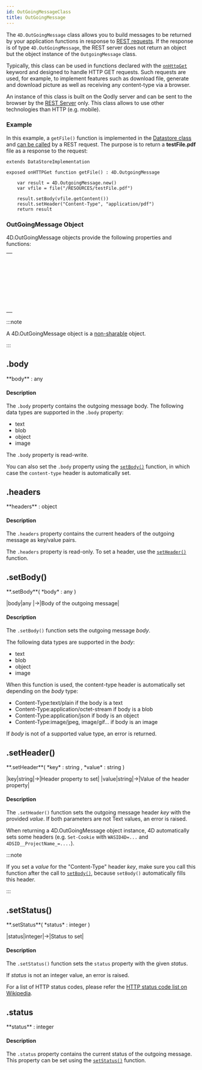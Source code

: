 ```yaml
---
id: OutGoingMessageClass
title: OutGoingMessage
---
```



The `4D.OutGoingMessage` class allows you to build messages to be returned by your application functions in response to [REST requests](../API/overview.md). If the response is of type `4D.OutGoingMessage`, the REST server does not return an object but the object instance of the `OutgoingMessage` class.

Typically, this class can be used in functions declared with the [`onHttpGet`](../orda/ordaClasses.md#onhttpget-keyword) keyword and designed to handle HTTP GET requests. Such requests are used, for example, to implement features such as download file, generate and download picture as well as receiving any content-type via a browser. 

An instance of this class is built on the Qodly server and can be sent to the browser by the [REST Server](../API/overview.md) only. This class allows to use other technologies than HTTP (e.g. mobile).



### Example

In this example, a `getFile()` function is implemented in the [Datastore class](../orda/data-model.md#dataclass-class) and [can be called](../orda/data-model.md#onhttpget-keyword) by a REST request. The purpose is to return a **testFile.pdf** file as a response to the request:

```qs
extends DataStoreImplementation

exposed onHTTPGet function getFile() : 4D.OutgoingMessage
	
	var result = 4D.OutgoingMessage.new()
	var vfile = file("/RESOURCES/testFile.pdf")
	
	result.setBody(vfile.getContent())  
	result.setHeader("Content-Type", "application/pdf")
	return result
```

### OutGoingMessage Object


4D.OutGoingMessage objects provide the following properties and functions:

||
|---|
|[<!-- INCLUDE #OutGoingMessageClass.body.Syntax -->](#body)<br/><!-- INCLUDE #OutGoingMessageClass.body.Summary -->|
|[<!-- INCLUDE #OutGoingMessageClass.headers.Syntax -->](#headers)<br/><!-- INCLUDE #OutGoingMessageClass.headers.Summary -->|
|[<!-- INCLUDE #OutGoingMessageClass.setBody().Syntax -->](#setbody)<br/><!-- INCLUDE #OutGoingMessageClass.setBody().Summary -->|
|[<!-- INCLUDE #OutGoingMessageClass.setHeader().Syntax -->](#setheader)<br/><!-- INCLUDE #OutGoingMessageClass.setHeader().Summary -->|
|[<!-- INCLUDE #OutGoingMessageClass.setStatus().Syntax -->](#setstatus)<br/><!-- INCLUDE #OutGoingMessageClass.setStatus().Summary -->|
|[<!-- INCLUDE #OutGoingMessageClass.status.Syntax -->](#status)<br/><!-- INCLUDE #OutGoingMessageClass.status.Summary -->|

:::note

A 4D.OutGoingMessage object is a [non-sharable](../language/basics/lang-shared.md) object.

:::





<!-- REF #OutGoingMessageClass.body.Desc -->
## .body

<!-- REF #OutGoingMessageClass.body.Syntax -->**body** : any<!-- END REF -->

#### Description

The `.body` property contains <!-- REF #OutGoingMessageClass.body.Summary -->the outgoing message body<!-- END REF -->. The following data types are supported in the `.body` property:

- text
- blob
- object
- image

The `.body` property is read-write.

You can also set the `.body` property using the [`setBody()`](#setbody) function, in which case the `content-type` header is automatically set. 

<!-- END REF -->


<!-- REF #OutGoingMessageClass.headers.Desc -->
## .headers

<!-- REF #OutGoingMessageClass.headers.Syntax -->**headers** : object<!-- END REF -->

#### Description

The `.headers` property contains <!-- REF #OutGoingMessageClass.headers.Summary -->the current headers of the outgoing message as key/value pairs<!-- END REF -->. 

The `.headers` property is read-only. To set a header, use the [`setHeader()`](#setheader) function. 

<!-- END REF -->


<!-- REF #OutGoingMessageClass.setBody().Desc -->
## .setBody()

<!-- REF #OutGoingMessageClass.setBody().Syntax -->**.setBody**( *body* : any )<!-- END REF -->


<!-- REF #OutGoingMessageClass.setBody().Params -->
|body|any |->|Body of the outgoing message|
<!-- END REF -->

#### Description

The `.setBody()` function <!-- REF #OutGoingMessageClass.setBody().Summary -->sets the outgoing message *body*<!-- END REF -->.

 The following data types are supported in the *body*:

- text
- blob
- object
- image

When this function is used, the content-type header is automatically set depending on the *body* type:

- Content-Type:text/plain if the body is a text
- Content-Type:application/octet-stream if body is a blob
- Content-Type:application/json if body is an object
- Content-Type:image/jpeg, image/gif... if body is an image

If *body* is not of a supported value type, an error is returned.

<!-- END REF -->


<!-- REF #OutGoingMessageClass.setHeader().Desc -->
## .setHeader()

<!-- REF #OutGoingMessageClass.setHeader().Syntax -->**.setHeader**( *key* : string , *value* : string )<!-- END REF -->


<!-- REF #OutGoingMessageClass.setHeader().Params -->
|key|string|->|Header property to set|
|value|string|->|Value of the header property|
<!-- END REF -->

#### Description

The `.setHeader()` function <!-- REF #OutGoingMessageClass.setHeader().Summary -->sets the outgoing message header *key* with the provided *value*<!-- END REF -->. If both parameters are not Text values, an error is raised.

When returning a 4D.OutGoingMessage object instance, 4D automatically sets some headers (e.g. `Set-Cookie` with `WASID4D=...` and `4DSID__ProjectName_=....`). 

:::note

If you set a *value* for the "Content-Type" header *key*, make sure you call this function after the call to [`setBody()`](#setbody), because `setBody()` automatically fills this header.  

:::


<!-- END REF -->

<!-- REF #OutGoingMessageClass.setStatus().Desc -->
## .setStatus()

<!-- REF #OutGoingMessageClass.setStatus().Syntax -->**.setStatus**( *status* : integer )<!-- END REF -->


<!-- REF #OutGoingMessageClass.setStatus().Params -->
|status|integer|->|Status to set|
<!-- END REF -->

#### Description

The `.setStatus()` function <!-- REF #OutGoingMessageClass.setStatus().Summary -->sets the `status` property with the given *status*<!-- END REF -->.

If *status* is not an integer value, an error is raised.

For a list of HTTP status codes, please refer the [HTTP status code list on Wikipedia](https://en.wikipedia.org/wiki/List_of_HTTP_status_codes).  


<!-- END REF -->



<!-- REF #OutGoingMessageClass.status.Desc -->
## .status

<!-- REF #OutGoingMessageClass.status.Syntax -->**status** : integer<!-- END REF -->

#### Description

The `.status` property contains <!-- REF #OutGoingMessageClass.status.Summary -->the current status of the outgoing message<!-- END REF -->. This property can be set using the [`setStatus()`](setstatus) function.

<!-- END REF -->
